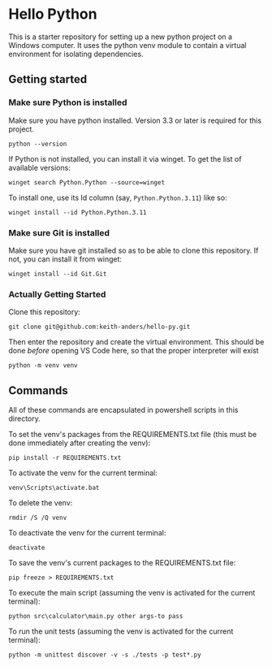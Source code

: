 # Hello Python

This is a starter repository for setting up a new python project on a Windows computer. It uses the python venv module to contain a virtual environment for isolating dependencies.

## Getting started

### Make sure Python is installed

Make sure you have python installed. Version 3.3 or later is required for this project.

```batch
python --version
```

If Python is not installed, you can install it via winget. To get the list of available versions:

```batch
winget search Python.Python --source=winget
```

To install one, use its Id column (say, `Python.Python.3.11`) like so:

```batch
winget install --id Python.Python.3.11
```

### Make sure Git is installed

Make sure you have git installed so as to be able to clone this repository. If not, you can install it from winget:

```batch
winget install --id Git.Git
```

### Actually Getting Started

Clone this repository:

```batch
git clone git@github.com:keith-anders/hello-py.git
```

Then enter the repository and create the virtual environment. This should be done *before* opening VS Code here, so that the proper interpreter will exist

```batch
python -m venv venv
```

## Commands

All of these commands are encapsulated in powershell scripts in this directory.

To set the venv's packages from the REQUIREMENTS.txt file (this must be done immediately after creating the venv):

```batch
pip install -r REQUIREMENTS.txt
```

To activate the venv for the current terminal:

```batch
venv\Scripts\activate.bat
```

To delete the venv:

```batch
rmdir /S /Q venv
```

To deactivate the venv for the current terminal:

```batch
deactivate
```

To save the venv's current packages to the REQUIREMENTS.txt file:

```batch
pip freeze > REQUIREMENTS.txt
```

To execute the main script (assuming the venv is activated for the current terminal):

```batch
python src\calculator\main.py other args-to pass
```

To run the unit tests (assuming the venv is activated for the current terminal):

```batch
python -m unittest discover -v -s ./tests -p test*.py
```
